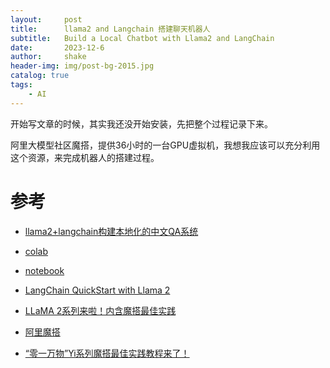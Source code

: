 ```yaml
---
layout:     post
title:      llama2 and Langchain 搭建聊天机器人
subtitle:   Build a Local Chatbot with Llama2 and LangChain
date:       2023-12-6
author:     shake
header-img: img/post-bg-2015.jpg
catalog: true
tags:
    - AI
---
```


开始写文章的时候，其实我还没开始安装，先把整个过程记录下来。

阿里大模型社区魔搭，提供36小时的一台GPU虚拟机，我想我应该可以充分利用这个资源，来完成机器人的搭建过程。


# 参考

* [llama2+langchain构建本地化的中文QA系统
](https://zhuanlan.zhihu.com/p/652172969)

* [colab](https://colab.research.google.com/drive/1Ssg-fffeJ0LG0m3DoTofeLPvOUQyG1h3?usp=sharing#scrollTo=SP4Bk5YBf1mI)
* [notebook](https://github.com/madfrog/chatbot_llama2/blob/main/chatbot_demo.ipynb)

* [LangChain QuickStart with Llama 2
](
https://www.mlexpert.io/prompt-engineering/langchain-quickstart-with-llama-2)

* [LLaMA 2系列来啦！内含魔搭最佳实践](https://modelscope.cn/headlines/article/170)
* [阿里魔搭](https://modelscope.cn/)
* [“零一万物”Yi系列魔搭最佳实践教程来了！
](https://zhuanlan.zhihu.com/p/665298071)
